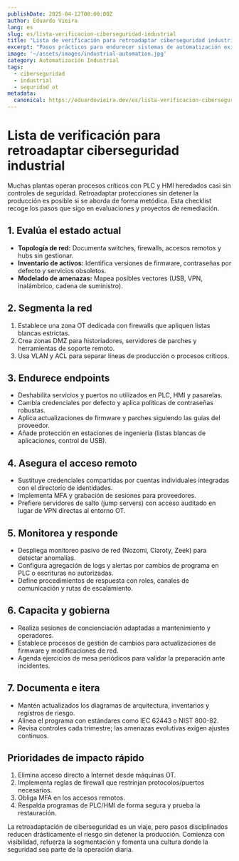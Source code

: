 ```yaml
---
publishDate: 2025-04-12T00:00:00Z
author: Eduardo Vieira
lang: es
slug: es/lista-verificacion-ciberseguridad-industrial
title: "Lista de verificación para retroadaptar ciberseguridad industrial"
excerpt: "Pasos prácticos para endurecer sistemas de automatización existentes sin detener la producción."
image: '~/assets/images/industrial-automation.jpg'
category: Automatización Industrial
tags:
  - ciberseguridad
  - industrial
  - seguridad ot
metadata:
  canonical: https://eduardovieira.dev/es/lista-verificacion-ciberseguridad-industrial
---
```


# Lista de verificación para retroadaptar ciberseguridad industrial

Muchas plantas operan procesos críticos con PLC y HMI heredados casi sin controles de seguridad. Retroadaptar protecciones sin detener la producción es posible si se aborda de forma metódica. Esta checklist recoge los pasos que sigo en evaluaciones y proyectos de remediación.

## 1. Evalúa el estado actual

- **Topología de red:** Documenta switches, firewalls, accesos remotos y hubs sin gestionar.
- **Inventario de activos:** Identifica versiones de firmware, contraseñas por defecto y servicios obsoletos.
- **Modelado de amenazas:** Mapea posibles vectores (USB, VPN, inalámbrico, cadena de suministro).

## 2. Segmenta la red

1. Establece una zona OT dedicada con firewalls que apliquen listas blancas estrictas.
2. Crea zonas DMZ para historiadores, servidores de parches y herramientas de soporte remoto.
3. Usa VLAN y ACL para separar líneas de producción o procesos críticos.

## 3. Endurece endpoints

- Deshabilita servicios y puertos no utilizados en PLC, HMI y pasarelas.
- Cambia credenciales por defecto y aplica políticas de contraseñas robustas.
- Aplica actualizaciones de firmware y parches siguiendo las guías del proveedor.
- Añade protección en estaciones de ingeniería (listas blancas de aplicaciones, control de USB).

## 4. Asegura el acceso remoto

- Sustituye credenciales compartidas por cuentas individuales integradas con el directorio de identidades.
- Implementa MFA y grabación de sesiones para proveedores.
- Prefiere servidores de salto (jump servers) con acceso auditado en lugar de VPN directas al entorno OT.

## 5. Monitorea y responde

- Despliega monitoreo pasivo de red (Nozomi, Claroty, Zeek) para detectar anomalías.
- Configura agregación de logs y alertas por cambios de programa en PLC o escrituras no autorizadas.
- Define procedimientos de respuesta con roles, canales de comunicación y rutas de escalamiento.

## 6. Capacita y gobierna

- Realiza sesiones de concienciación adaptadas a mantenimiento y operadores.
- Establece procesos de gestión de cambios para actualizaciones de firmware y modificaciones de red.
- Agenda ejercicios de mesa periódicos para validar la preparación ante incidentes.

## 7. Documenta e itera

- Mantén actualizados los diagramas de arquitectura, inventarios y registros de riesgo.
- Alinea el programa con estándares como IEC 62443 o NIST 800-82.
- Revisa controles cada trimestre; las amenazas evolutivas exigen ajustes continuos.

## Prioridades de impacto rápido

1. Elimina acceso directo a Internet desde máquinas OT.
2. Implementa reglas de firewall que restrinjan protocolos/puertos necesarios.
3. Obliga MFA en los accesos remotos.
4. Respalda programas de PLC/HMI de forma segura y prueba la restauración.

La retroadaptación de ciberseguridad es un viaje, pero pasos disciplinados reducen drásticamente el riesgo sin detener la producción. Comienza con visibilidad, refuerza la segmentación y fomenta una cultura donde la seguridad sea parte de la operación diaria.
